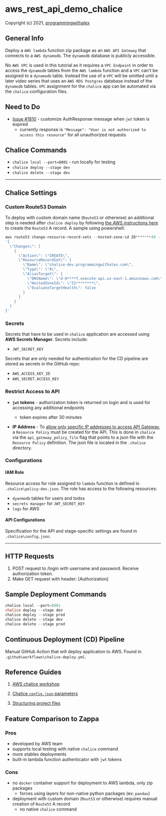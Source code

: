 # aws_rest_api_demo_chalice

Copyright (c) 2021, [programmingwithalex](https://github.com/programmingwithalex)

## General Info

Deploy a `AWS lambda` function zip package as an `AWS API Gateway` that connects to a `AWS dynamodb`. The `dynamodb` database is publicly accessible.

No `AWS VPC` is used in this tutorial as it requires a `VPC Endpoint` in order to access the `dynamodb` tables from the `AWS lambda` function and a `VPC` can't be assigned to a `dynamodb` table. Instead the use of a `VPC` will be omitted until a later video series that uses an `AWS RDS Postgres` database instead of the `dynamodb` tables. `VPC` assignment for the `chalice` app can be automated via the `chalice` configuration files.

## Need to Do

* [Issue #1810](https://github.com/aws/chalice/issues/1810) - customize AuthResponse message when `jwt` token is expired
  * currently response is `"Message": "User is not authorized to access this resource"` for all unauthorized requests

## Chalice Commands

* `chalice local --port=8001` - run locally for testing
* `chalice deploy --stage dev`
* `chalice delete --stage dev`

---

## Chalice Settings

### Custom Route53 Domain

To deploy with custom domain name (`Route53` or otherwise) an additional step is needed after `chalice deploy` by following [the AWS instructions here](https://aws.amazon.com/blogs/developer/configuring-custom-domain-names-with-aws-chalice/) to create the `Route53` A record. A sample using powershell:

```powershell
aws route53 change-resource-record-sets --hosted-zone-id Z0*******49 --change-batch `
'{
  \"Changes\": [
    {
      \"Action\": \"CREATE\",
      \"ResourceRecordSet\": {
        \"Name\": \"chalice-dev.programmingwithalex.com\",
        \"Type\": \"A\",
        \"AliasTarget\": {
          \"DNSName\": \"d-0****f.execute-api.us-east-1.amazonaws.com\",
          \"HostedZoneId\": \"Z1********\",
          \"EvaluateTargetHealth\": false
        }
      }
    }
  ]
}'
```

### Secrets

Secrets that have to be used in `chalice` application are accessed using **AWS Secrets Manager**. Secrets include:

* `JWT_SECRET_KEY`

Secrets that are only needed for authentication for the CD pipeline are stored as secrets in the GitHub repo:

* `AWS_ACCESS_KEY_ID`
* `AWS_SECRET_ACCESS_KEY`

### Restrict Access to API

* **`jwt` tokens** - authorization token is returned on login and is used for accessing any additional endpoints
  * token expires after 30 minutes

* **IP Address** - To [allow only specific IP addresses to access API Gateway](https://aws.amazon.com/premiumsupport/knowledge-center/api-gateway-resource-policy-access/), a `Resource Policy` must be created for the API. This is done in `chalice` via the `api_gateway_policy_file` flag that points to a json file with the `Resource Policy` definition. The json file is located in the `.chalice` directory.

### Configurations

#### IAM Role

Resource access for role assigned to `lambda` function is defined in `.chalice\policy-dev.json`. The role has access to the following resources:

* `dyanmodb` tables for users and todos
* `secrets manager` for `JWT_SECRET_KEY`
* `logs` for AWS

#### API Configurations

Specification for the API and stage-specific settings are found in `.chalice\config.json`.

---

## HTTP Requests

1. POST request to /login with username and password. Receive authorization token.
2. Make GET request with header: [Authorization]

## Sample Deployment Commands

```powershell
chalice local --port=8001
chalice deploy --stage dev
chalice deploy --stage prod
chalice delete --stage dev
chalice delete --stage prod
```

## Continuous Deployment (CD) Pipeline

Manual GitHub Action that will deploy application to AWS. Found in `.github\workflows\chalice-deploy.yml`.

## Reference Guides

1. [AWS chalice workshop](https://github.com/aws-samples/chalice-workshop)

2. [Chalice `config.json` parameters](https://aws.github.io/chalice/topics/configfile)

3. [Structuring project files](https://aws.github.io/chalice/topics/packaging.html)

## Feature Comparison to Zappa

### Pros

* developed by AWS team
* supports local testing with native `chalice` command
* more stables deployments
* built-in lambda function authenticator with `jwt` tokens

### Cons

* no `docker` container support for deployment to AWS lambda, only zip packages
  * forces using layers for non-native python packages (ex: `pandas`)
* deployment with custom domain (`Rout53` or otherwise) requires manual creation of `Route53` A record
  * no native `chalice` command
